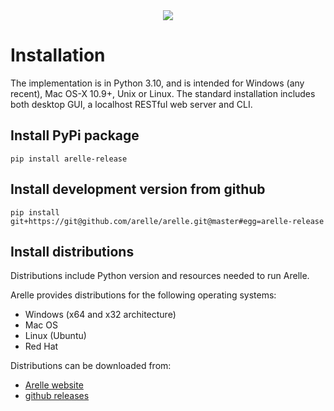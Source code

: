 <div align="center">
  <img src="http://arelle.org/arelle/wp-content/themes/platform/images/logo-platform.png">
</div>

# Installation

The implementation is in Python 3.10, and is intended for Windows (any recent),
Mac OS-X 10.9+, Unix or Linux. The standard installation includes both desktop GUI,
a localhost RESTful web server and CLI.

## Install PyPi package
```shell
pip install arelle-release
```

## Install development version from github
```shell
pip install git+https://git@github.com/arelle/arelle.git@master#egg=arelle-release
```

## Install distributions
Distributions include Python version and resources needed to run Arelle.

Arelle provides distributions for the following operating systems:
* Windows (x64 and x32 architecture)
* Mac OS
* Linux (Ubuntu)
* Red Hat

Distributions can be downloaded from:
* [Arelle website](https://arelle.org/arelle/pub/)
* [github releases](https://github.com/Arelle/Arelle/releases)
